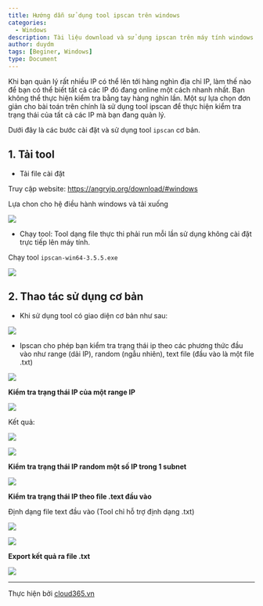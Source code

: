 ```yaml
---
title: Hướng dẫn sử dụng tool ipscan trên windows
categories:
  - Windows
description: Tài liệu download và sử dụng ipscan trên máy tính windows.
author: duydm
tags: [Beginer, Windows]
type: Document
---
```


Khi bạn quản lý rất nhiều IP có thể lên tới hàng nghìn địa chỉ IP, làm thế nào để bạn có thể biết tất cả các IP đó đang online một cách nhanh nhất. Bạn không thể thực hiện kiểm tra bằng tay hàng nghìn lần. Một sự lựa chọn đơn giản cho bài toán trên chính là sử dụng tool ipscan để thực hiện kiểm tra trạng thái của tất cả các IP mà bạn đang quản lý.

Dưới đây là các bước cài đặt và sử dụng tool `ipscan` cơ bản.

## 1. Tải tool

- Tải file cài đặt

Truy cập website: https://angryip.org/download/#windows

Lựa chon cho hệ điều hành windows và tải xuống

![](/images/img-ipscan/Screenshot_713.png)

- Chạy tool: Tool dạng file thực thi phải run mỗi lần sử dụng không cài đặt trực tiếp lên máy tính.

Chạy tool `ipscan-win64-3.5.5.exe`

![](/images/img-ipscan/Screenshot_715.png)

## 2. Thao tác sử dụng cơ bản

- Khi sử dụng tool có giao diện cơ bản như sau:

![](/images/img-ipscan/Screenshot_715.png)

- Ipscan cho phép bạn kiểm tra trạng thái ip theo các phương thức đầu vào như range (dải IP), random (ngẫu nhiên), text file (đầu vào là một file .txt)

![](/images/img-ipscan/Screenshot_716.png)

**Kiểm tra trạng thái IP của một range IP**

![](/images/img-ipscan/Screenshot_716.png)

Kết quả:

![](/images/img-ipscan/Screenshot_718.png)

![](/images/img-ipscan/Screenshot_719.png)

**Kiểm tra trạng thái IP random một số IP trong 1 subnet**

![](/images/img-ipscan/Screenshot_720.png)

**Kiểm tra trạng thái IP theo file .text đầu vào**

Định dạng file text đầu vào (Tool chỉ hỗ trợ định dạng .txt)

![](/images/img-ipscan/Screenshot_722.png)

![](/images/img-ipscan/Screenshot_721.png)

**Export kết quả ra file .txt**

![](/images/img-ipscan/Screenshot_723.png)

---
Thực hiện bởi <a href="https://cloud365.vn/" target="_blank">cloud365.vn</a>